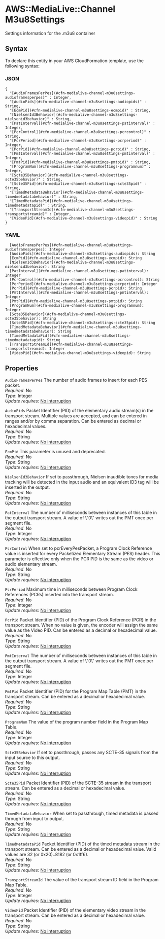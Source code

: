 # AWS::MediaLive::Channel M3u8Settings<a name="aws-properties-medialive-channel-m3u8settings"></a>

Settings information for the \.m3u8 container

## Syntax<a name="aws-properties-medialive-channel-m3u8settings-syntax"></a>

To declare this entity in your AWS CloudFormation template, use the following syntax:

### JSON<a name="aws-properties-medialive-channel-m3u8settings-syntax.json"></a>

```
{
  "[AudioFramesPerPes](#cfn-medialive-channel-m3u8settings-audioframesperpes)" : Integer,
  "[AudioPids](#cfn-medialive-channel-m3u8settings-audiopids)" : String,
  "[EcmPid](#cfn-medialive-channel-m3u8settings-ecmpid)" : String,
  "[NielsenId3Behavior](#cfn-medialive-channel-m3u8settings-nielsenid3behavior)" : String,
  "[PatInterval](#cfn-medialive-channel-m3u8settings-patinterval)" : Integer,
  "[PcrControl](#cfn-medialive-channel-m3u8settings-pcrcontrol)" : String,
  "[PcrPeriod](#cfn-medialive-channel-m3u8settings-pcrperiod)" : Integer,
  "[PcrPid](#cfn-medialive-channel-m3u8settings-pcrpid)" : String,
  "[PmtInterval](#cfn-medialive-channel-m3u8settings-pmtinterval)" : Integer,
  "[PmtPid](#cfn-medialive-channel-m3u8settings-pmtpid)" : String,
  "[ProgramNum](#cfn-medialive-channel-m3u8settings-programnum)" : Integer,
  "[Scte35Behavior](#cfn-medialive-channel-m3u8settings-scte35behavior)" : String,
  "[Scte35Pid](#cfn-medialive-channel-m3u8settings-scte35pid)" : String,
  "[TimedMetadataBehavior](#cfn-medialive-channel-m3u8settings-timedmetadatabehavior)" : String,
  "[TimedMetadataPid](#cfn-medialive-channel-m3u8settings-timedmetadatapid)" : String,
  "[TransportStreamId](#cfn-medialive-channel-m3u8settings-transportstreamid)" : Integer,
  "[VideoPid](#cfn-medialive-channel-m3u8settings-videopid)" : String
}
```

### YAML<a name="aws-properties-medialive-channel-m3u8settings-syntax.yaml"></a>

```
  [AudioFramesPerPes](#cfn-medialive-channel-m3u8settings-audioframesperpes): Integer
  [AudioPids](#cfn-medialive-channel-m3u8settings-audiopids): String
  [EcmPid](#cfn-medialive-channel-m3u8settings-ecmpid): String
  [NielsenId3Behavior](#cfn-medialive-channel-m3u8settings-nielsenid3behavior): String
  [PatInterval](#cfn-medialive-channel-m3u8settings-patinterval): Integer
  [PcrControl](#cfn-medialive-channel-m3u8settings-pcrcontrol): String
  [PcrPeriod](#cfn-medialive-channel-m3u8settings-pcrperiod): Integer
  [PcrPid](#cfn-medialive-channel-m3u8settings-pcrpid): String
  [PmtInterval](#cfn-medialive-channel-m3u8settings-pmtinterval): Integer
  [PmtPid](#cfn-medialive-channel-m3u8settings-pmtpid): String
  [ProgramNum](#cfn-medialive-channel-m3u8settings-programnum): Integer
  [Scte35Behavior](#cfn-medialive-channel-m3u8settings-scte35behavior): String
  [Scte35Pid](#cfn-medialive-channel-m3u8settings-scte35pid): String
  [TimedMetadataBehavior](#cfn-medialive-channel-m3u8settings-timedmetadatabehavior): String
  [TimedMetadataPid](#cfn-medialive-channel-m3u8settings-timedmetadatapid): String
  [TransportStreamId](#cfn-medialive-channel-m3u8settings-transportstreamid): Integer
  [VideoPid](#cfn-medialive-channel-m3u8settings-videopid): String
```

## Properties<a name="aws-properties-medialive-channel-m3u8settings-properties"></a>

`AudioFramesPerPes`  <a name="cfn-medialive-channel-m3u8settings-audioframesperpes"></a>
The number of audio frames to insert for each PES packet\.  
*Required*: No  
*Type*: Integer  
*Update requires*: [No interruption](https://docs.aws.amazon.com/AWSCloudFormation/latest/UserGuide/using-cfn-updating-stacks-update-behaviors.html#update-no-interrupt)

`AudioPids`  <a name="cfn-medialive-channel-m3u8settings-audiopids"></a>
Packet Identifier \(PID\) of the elementary audio stream\(s\) in the transport stream\. Multiple values are accepted, and can be entered in ranges and/or by comma separation\. Can be entered as decimal or hexadecimal values\.  
*Required*: No  
*Type*: String  
*Update requires*: [No interruption](https://docs.aws.amazon.com/AWSCloudFormation/latest/UserGuide/using-cfn-updating-stacks-update-behaviors.html#update-no-interrupt)

`EcmPid`  <a name="cfn-medialive-channel-m3u8settings-ecmpid"></a>
This parameter is unused and deprecated\.  
*Required*: No  
*Type*: String  
*Update requires*: [No interruption](https://docs.aws.amazon.com/AWSCloudFormation/latest/UserGuide/using-cfn-updating-stacks-update-behaviors.html#update-no-interrupt)

`NielsenId3Behavior`  <a name="cfn-medialive-channel-m3u8settings-nielsenid3behavior"></a>
If set to passthrough, Nielsen inaudible tones for media tracking will be detected in the input audio and an equivalent ID3 tag will be inserted in the output\.  
*Required*: No  
*Type*: String  
*Update requires*: [No interruption](https://docs.aws.amazon.com/AWSCloudFormation/latest/UserGuide/using-cfn-updating-stacks-update-behaviors.html#update-no-interrupt)

`PatInterval`  <a name="cfn-medialive-channel-m3u8settings-patinterval"></a>
The number of milliseconds between instances of this table in the output transport stream\. A value of \\"0\\" writes out the PMT once per segment file\.  
*Required*: No  
*Type*: Integer  
*Update requires*: [No interruption](https://docs.aws.amazon.com/AWSCloudFormation/latest/UserGuide/using-cfn-updating-stacks-update-behaviors.html#update-no-interrupt)

`PcrControl`  <a name="cfn-medialive-channel-m3u8settings-pcrcontrol"></a>
When set to pcrEveryPesPacket, a Program Clock Reference value is inserted for every Packetized Elementary Stream \(PES\) header\. This parameter is effective only when the PCR PID is the same as the video or audio elementary stream\.  
*Required*: No  
*Type*: String  
*Update requires*: [No interruption](https://docs.aws.amazon.com/AWSCloudFormation/latest/UserGuide/using-cfn-updating-stacks-update-behaviors.html#update-no-interrupt)

`PcrPeriod`  <a name="cfn-medialive-channel-m3u8settings-pcrperiod"></a>
Maximum time in milliseconds between Program Clock References \(PCRs\) inserted into the transport stream\.  
*Required*: No  
*Type*: Integer  
*Update requires*: [No interruption](https://docs.aws.amazon.com/AWSCloudFormation/latest/UserGuide/using-cfn-updating-stacks-update-behaviors.html#update-no-interrupt)

`PcrPid`  <a name="cfn-medialive-channel-m3u8settings-pcrpid"></a>
Packet Identifier \(PID\) of the Program Clock Reference \(PCR\) in the transport stream\. When no value is given, the encoder will assign the same value as the Video PID\. Can be entered as a decimal or hexadecimal value\.  
*Required*: No  
*Type*: String  
*Update requires*: [No interruption](https://docs.aws.amazon.com/AWSCloudFormation/latest/UserGuide/using-cfn-updating-stacks-update-behaviors.html#update-no-interrupt)

`PmtInterval`  <a name="cfn-medialive-channel-m3u8settings-pmtinterval"></a>
The number of milliseconds between instances of this table in the output transport stream\. A value of \\"0\\" writes out the PMT once per segment file\.  
*Required*: No  
*Type*: Integer  
*Update requires*: [No interruption](https://docs.aws.amazon.com/AWSCloudFormation/latest/UserGuide/using-cfn-updating-stacks-update-behaviors.html#update-no-interrupt)

`PmtPid`  <a name="cfn-medialive-channel-m3u8settings-pmtpid"></a>
Packet Identifier \(PID\) for the Program Map Table \(PMT\) in the transport stream\. Can be entered as a decimal or hexadecimal value\.  
*Required*: No  
*Type*: String  
*Update requires*: [No interruption](https://docs.aws.amazon.com/AWSCloudFormation/latest/UserGuide/using-cfn-updating-stacks-update-behaviors.html#update-no-interrupt)

`ProgramNum`  <a name="cfn-medialive-channel-m3u8settings-programnum"></a>
The value of the program number field in the Program Map Table\.  
*Required*: No  
*Type*: Integer  
*Update requires*: [No interruption](https://docs.aws.amazon.com/AWSCloudFormation/latest/UserGuide/using-cfn-updating-stacks-update-behaviors.html#update-no-interrupt)

`Scte35Behavior`  <a name="cfn-medialive-channel-m3u8settings-scte35behavior"></a>
If set to passthrough, passes any SCTE\-35 signals from the input source to this output\.  
*Required*: No  
*Type*: String  
*Update requires*: [No interruption](https://docs.aws.amazon.com/AWSCloudFormation/latest/UserGuide/using-cfn-updating-stacks-update-behaviors.html#update-no-interrupt)

`Scte35Pid`  <a name="cfn-medialive-channel-m3u8settings-scte35pid"></a>
Packet Identifier \(PID\) of the SCTE\-35 stream in the transport stream\. Can be entered as a decimal or hexadecimal value\.  
*Required*: No  
*Type*: String  
*Update requires*: [No interruption](https://docs.aws.amazon.com/AWSCloudFormation/latest/UserGuide/using-cfn-updating-stacks-update-behaviors.html#update-no-interrupt)

`TimedMetadataBehavior`  <a name="cfn-medialive-channel-m3u8settings-timedmetadatabehavior"></a>
When set to passthrough, timed metadata is passed through from input to output\.  
*Required*: No  
*Type*: String  
*Update requires*: [No interruption](https://docs.aws.amazon.com/AWSCloudFormation/latest/UserGuide/using-cfn-updating-stacks-update-behaviors.html#update-no-interrupt)

`TimedMetadataPid`  <a name="cfn-medialive-channel-m3u8settings-timedmetadatapid"></a>
Packet Identifier \(PID\) of the timed metadata stream in the transport stream\. Can be entered as a decimal or hexadecimal value\. Valid values are 32 \(or 0x20\)\.\.8182 \(or 0x1ff6\)\.  
*Required*: No  
*Type*: String  
*Update requires*: [No interruption](https://docs.aws.amazon.com/AWSCloudFormation/latest/UserGuide/using-cfn-updating-stacks-update-behaviors.html#update-no-interrupt)

`TransportStreamId`  <a name="cfn-medialive-channel-m3u8settings-transportstreamid"></a>
The value of the transport stream ID field in the Program Map Table\.  
*Required*: No  
*Type*: Integer  
*Update requires*: [No interruption](https://docs.aws.amazon.com/AWSCloudFormation/latest/UserGuide/using-cfn-updating-stacks-update-behaviors.html#update-no-interrupt)

`VideoPid`  <a name="cfn-medialive-channel-m3u8settings-videopid"></a>
Packet Identifier \(PID\) of the elementary video stream in the transport stream\. Can be entered as a decimal or hexadecimal value\.  
*Required*: No  
*Type*: String  
*Update requires*: [No interruption](https://docs.aws.amazon.com/AWSCloudFormation/latest/UserGuide/using-cfn-updating-stacks-update-behaviors.html#update-no-interrupt)